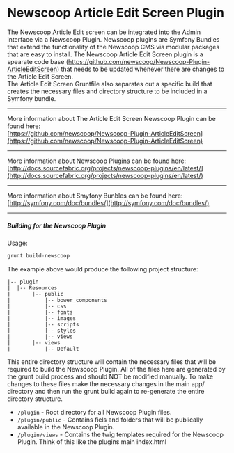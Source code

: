 Newscoop Article Edit Screen Plugin
===================

The Newscoop Article Edit screen can be integrated into the Admin interface via a Newscoop Plugin.  Newscoop plugins are Symfony Bundles that
extend the functionality of the Newscoop CMS via modular packages that are easy to install.  The Newscoop Article Edit Screen plugin is a spearate 
code base (https://github.com/newscoop/Newscoop-Plugin-ArticleEditScreen) that needs to be updated whenever there are changes to the Article Edit Screen.  
The Article Edit Screen Gruntfile also separates out a specific build that creates the necessary files and directory structure to be included in
a Symfony bundle.

***

More information about The Article Edit Screen Newscoop Plugin can be found here:  
[https://github.com/newscoop/Newscoop-Plugin-ArticleEditScreen](https://github.com/newscoop/Newscoop-Plugin-ArticleEditScreen)

***

More information about Newscoop Plugins can be found here:  
[http://docs.sourcefabric.org/projects/newscoop-plugins/en/latest/](http://docs.sourcefabric.org/projects/newscoop-plugins/en/latest/)

***


More information about Smyfony Bunbles can be found here:  
[http://symfony.com/doc/bundles/](http://symfony.com/doc/bundles/)

***

##### Building for the Newscoop Plugin
Usage:  
```javascript
grunt build-newscoop
```

The example above would produce the following project structure:  
    
    |-- plugin  
    |  |-- Resources  
    |       |-- public  
    |           |-- bower_components  
    |           |-- css  
    |           |-- fonts  
    |           |-- images  
    |           |-- scripts  
    |           |-- styles  
    |           |-- views  
    |       |-- views   
    |           |-- Default  


This entire directory structure will contain the necessary files that will be required to build the Newscoop Plugin.  All of the files here are generated by the grunt build process
and should NOT be modified manually.  To make changes to these files make the necessary changes in the main app/ directory and then run the grunt build again to re-generate the entire directory
structure.

* `/plugin` - Root directory for all Newscoop Plugin files.
* `/plugin/public` - Contains fiels and folders that will be publically available in the Newscoop Plugin.
* `/plugin/views` - Contains the twig templates required for the Newscoop Plugin.  Think of this like the plugins main index.html

